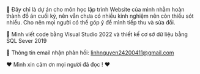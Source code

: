 💌 Đây chỉ là dự án cho môn học lập trình Website của mình nhằm hoàn thành đồ án cuối kỳ, nên vẫn chưa có nhiều kinh nghiệm nên còn thiếu sót nhiều. Cho nên mọi người có thể góp ý để mình tiếp thu và sửa đổi.

📌 Mình viết code bằng Visual Studio 2022 và thiết kế cơ sở dữ liệu bằng SQL Sever 2019

💌 Thông tin email nhận phản hồi: linhnguyen24200411@gmail.com

❤️ Mình xin cảm ơn mọi người đã đọc ! ❤️
